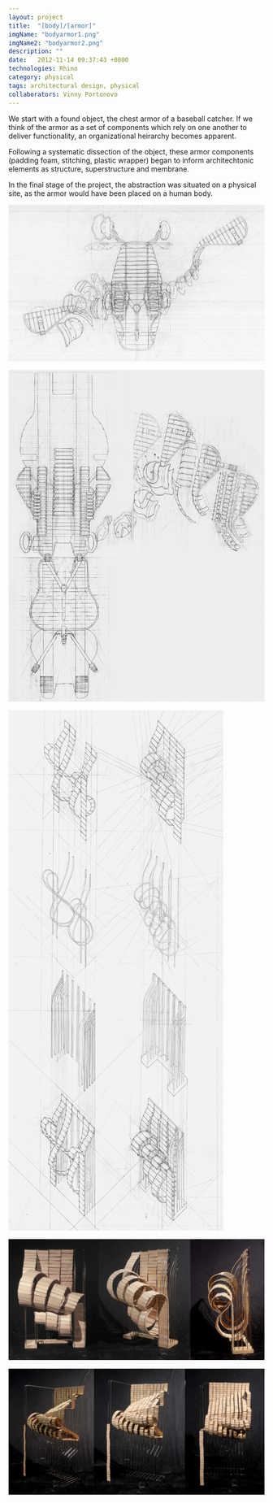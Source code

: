 ```yaml
---
layout: project
title:  "[body]/[armor]"
imgName: "bodyarmor1.png"
imgName2: "bodyarmor2.png"
description: ""
date:   2012-11-14 09:37:43 +0800
technologies: Rhino
category: physical
tags: architectural design, physical
collaborators: Vinny Portonovo
---
```


We start with a found object, the chest armor of a baseball catcher. If we think of the armor as a set of components which rely on one another to deliver functionality, an organizational heirarchy becomes apparent.

Following a systematic dissection of the object, these armor components (padding foam, stitching, plastic wrapper) began to inform architechtonic elements as structure, superstructure and membrane.

In the final stage of the project, the abstraction was situated on a physical site, as the armor would have been placed on a human body.

![Alt](/img/bodyarmor/first-drawing.jpg)

![Alt](/img/bodyarmor/armor.jpg)

![Alt](/img/bodyarmor/axons.jpg)

![Alt](/img/bodyarmor/shell.jpg)

![Alt](/img/bodyarmor/finalarmor.jpg)